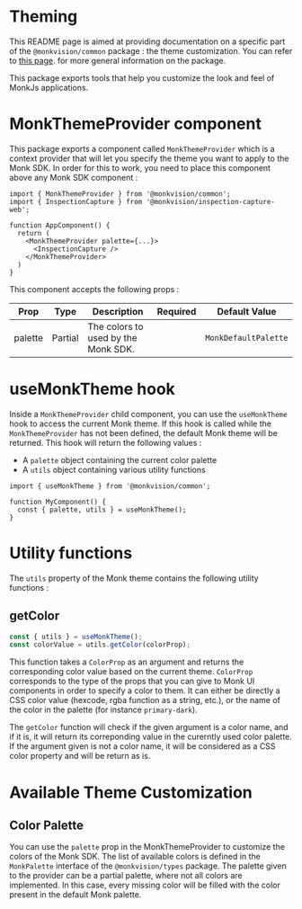 # Theming
This README page is aimed at providing documentation on a specific part of the `@monkvision/common` package : the
theme customization. You can refer to [this page](README.md). for more general information on the package.

This package exports tools that help you customize the look and feel of MonkJs applications.

# MonkThemeProvider component
This package exports a component called `MonkThemeProvider` which is a context provider that will let you specify the
theme you want to apply to the Monk SDK. In order for this to work, you need to place this component above any Monk SDK
component :

```tsx
import { MonkThemeProvider } from '@monkvision/common';
import { InspectionCapture } from '@monkvision/inspection-capture-web';

function AppComponent() {
  return (
    <MonkThemeProvider palette={...}>
      <InspectionCapture />
    </MonkThemeProvider>
  )
}
```

This component accepts the following props :

| Prop    | Type                 | Description                         | Required | Default Value        |
|---------|----------------------|-------------------------------------|----------|----------------------|
| palette | Partial<MonkPalette> | The colors to used by the Monk SDK. |          | `MonkDefaultPalette` |

# useMonkTheme hook
Inside a `MonkThemeProvider` child component, you can use the `useMonkTheme` hook to access the current Monk theme. If
this hook is called while the `MonkThemeProvider` has not been defined, the default Monk theme will be returned. This
hook will return the following values :

- A `palette` object containing the current color palette
- A `utils` object containing various utility functions

```tsx
import { useMonkTheme } from '@monkvision/common';

function MyComponent() {
  const { palette, utils } = useMonkTheme();
}
```

# Utility functions
The `utils` property of the Monk theme contains the following utility functions :

## getColor
```typescript
const { utils } = useMonkTheme();
const colorValue = utils.getColor(colorProp);
```

This function takes a `ColorProp` as an argument and returns the corresponding color value based on the current theme.
`ColorProp` corresponds to the type of the props that you can give to Monk UI components in order to specify a color to
them. It can either be directly a CSS color value (hexcode, rgba function as a string, etc.), or the name of the color
in the palette (for instance `primary-dark`).

The `getColor` function will check if the given argument is a color name, and if it is, it will return its correponding
value in the curerntly used color palette. If the argument given is not a color name, it will be considered as a CSS
color property and will be return as is.

# Available Theme Customization
## Color Palette
You can use the `palette` prop in the MonkThemeProvider to customize the colors of the Monk SDK. The list of available
colors is defined in the `MonkPalette` interface of the `@monkvision/types` package. The palette given to the provider
can be a partial palette, where not all colors are implemented. In this case, every missing color will be filled with
the color present in the default Monk palette.
